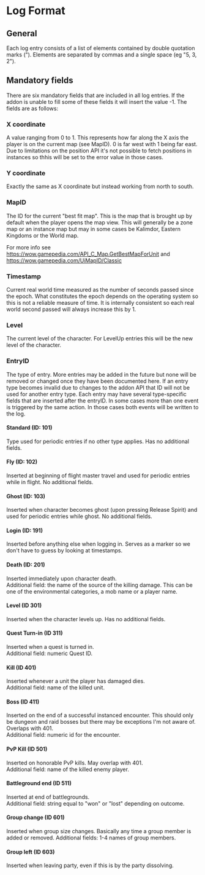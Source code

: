 # Log Format

## General
Each log entry consists of a list of elements contained by double quotation marks ("). Elements are separated by commas and a single space (eg "5, 3, 2"). 

## Mandatory fields
There are six mandatory fields that are included in all log entries. If the addon is unable to fill some of these fields it will insert the value -1. The fields are as follows:

### X coordinate
A value ranging from 0 to 1. This represents how far along the X axis the player is on the current map (see MapID). 0 is far west with 1 being far east. Due to limitations on the position API it's not possible to fetch positions in instances so thhis will be set to the error value in those cases.

### Y coordinate
Exactly the same as X coordinate but instead working from north to south.

### MapID
The ID for the current "best fit map". This is the map that is brought up by default when the player opens the map view. This will generally be a zone map or an instance map but may in some cases be Kalimdor, Eastern Kingdoms or the World map.

For more info see https://wow.gamepedia.com/API_C_Map.GetBestMapForUnit and https://wow.gamepedia.com/UiMapID/Classic

### Timestamp
Current real world time measured as the number of seconds passed since the epoch. What constitutes the epoch depends on the operating system so this is not a reliable measure of time. It is internally consistent so each real world second passed will always increase this by 1.

### Level
The current level of the character. For LevelUp entries this will be the new level of the character.

### EntryID
The type of entry. More entries may be added in the future but none will be removed or changed once they have been documented here. If an entry type becomes invalid due to changes to the addon API that ID will not be used for another entry type. Each entry may have several type-specific fields that are inserted after the entryID. In some cases more than one event is triggered by the same action. In those cases both events will be written to the log.

#### Standard (ID: 101)
Type used for periodic entries if no other type applies. Has no additional fields.

#### Fly (ID: 102)
Inserted at beginning of flight master travel and used for periodic entries while in flight. No additional fields.

#### Ghost (ID: 103)
Inserted when character becomes ghost (upon pressing Release Spirit) and used for periodic entries while ghost. No additional fields.

#### Login (ID: 191)
Inserted before anything else when logging in. Serves as a marker so we don't have to guess by looking at timestamps.

#### Death (ID: 201)
Inserted immediately upon character death.  
Additional field: the name of the source of the killing damage. This can be one of the environmental categories, a mob name or a player name.

#### Level (ID 301)
Inserted when the character levels up. Has no additional fields.

#### Quest Turn-in (ID 311)
Inserted when a quest is turned in.  
Additional field: numeric Quest ID. 

#### Kill (ID 401)
Inserted whenever a unit the player has damaged dies.  
Additional field: name of the killed unit.

#### Boss (ID 411)
Inserted on the end of a successful instanced encounter. This should only be dungeon and raid bosses but there may be exceptions I'm not aware of. Overlaps with 401.  
Additional field: numeric id for the encounter.


#### PvP Kill (ID 501) 
Inserted on honorable PvP kills. May overlap with 401.  
Additional field: name of the killed enemy player.

#### Battleground end (ID 511)
Inserted at end of battlegrounds.  
Additional field: string equal to "won" or "lost" depending on outcome.

#### Group change (ID 601)
Inserted when group size changes. Basically any time a group member is added or removed.
Additional fields: 1-4 names of group members.

#### Group left (ID 603)
Inserted when leaving party, even if this is by the party dissolving.



